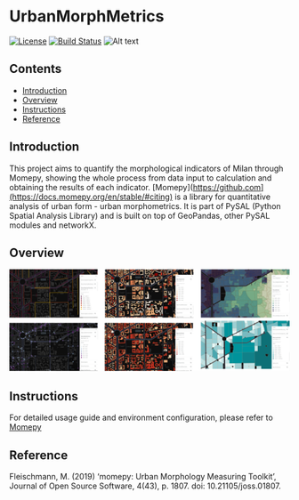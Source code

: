 # UrbanMorphMetrics

[![License](https://img.shields.io/badge/license-MIT-blue.svg)](LICENSE)
[![Build Status](https://img.shields.io/badge/build-passing-brightgreen.svg)]()
![Alt text](path/to/image "Optional Title")

## Contents

- [Introduction](#Introduction)
- [Overview](#Overview)
- [Instructions](#Instructions)
- [Reference](#Reference)

## Introduction

This project aims to quantify the morphological indicators of Milan through Momepy, showing the whole process from data input to calculation and obtaining the results of each indicator. [Momepy](https://github.com](https://docs.momepy.org/en/stable/#citing) is a library for quantitative analysis of urban form - urban morphometrics. It is part of PySAL (Python Spatial Analysis Library) and is built on top of GeoPandas, other PySAL modules and networkX.

## Overview

![UMM](assets/UMM.jpg "UMM Result")

## Instructions

For detailed usage guide and environment configuration, please refer to [Momepy](https://docs.momepy.org/en/stable/#citing)

## Reference

Fleischmann, M. (2019) ‘momepy: Urban Morphology Measuring Toolkit’, Journal of Open Source Software, 4(43), p. 1807. doi: 10.21105/joss.01807.
 
